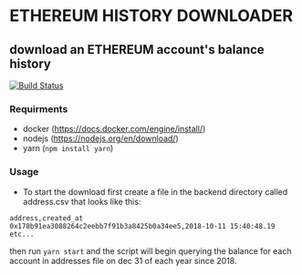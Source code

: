 # ETHEREUM HISTORY DOWNLOADER
## download an ETHEREUM account's balance history

[![Build Status](https://travis-ci.org/joemccann/dillinger.svg?branch=master)]()

### Requirments
- docker (https://docs.docker.com/engine/install/)
- nodejs (https://nodejs.org/en/download/)
- yarn (`npm install yarn`)

### Usage

- To start the download first create a file in the backend directory called address.csv that looks like this:

```
address,created_at
0x178b91ea3088264c2eebb7f91b3a8425b0a34ee5,2018-10-11 15:40:48.19
etc... 
```
then run `yarn start` and the script will begin querying the balance for each account in addresses file on dec 31 of each year since 2018.
